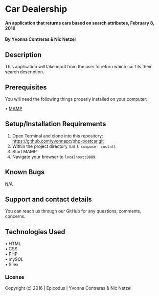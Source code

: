 # Car Dealership

#### An application that returns cars based on search attributes, February 8, 2016

#### By Yvonna Contreras & Nic Netzel

## Description

This application will take input from the user to return which car fits their search description.

## Prerequisites

You will need the following things properly installed on your computer:

• [MAMP](https://www.mamp.info/en/downloads/)

## Setup/Installation Requirements

1. Open Terminal and clone into this repository: https://github.com/yvonnapc/php-postcar.git<br>
2. Within the project directory run ```$ composer install``` <br>
3. Start MAMP<br>
4. Navigate your browser to ```localhost:8889```<br>

## Known Bugs

N/A

## Support and contact details

You can reach us through our GitHub for any questions, comments, concerns.

## Technologies Used

• HTML<br>
• CSS<br>
• PHP<br>
• mySQL<br>
• Silex<br>

### License

Copyright (c) 2016 |  Epicodus  |  Yvonna Contreras & Nic Netzel

